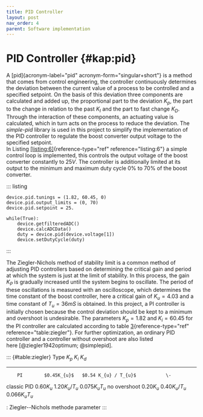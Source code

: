 ```yaml
---
title: PID Controller
layout: post
nav_order: 4
parent: Software implementation
---
```


# PID Controller {#kap:pid}

A [pid]{acronym-label="pid" acronym-form="singular+short"} is a method
that comes from control engineering, the controller continuously
determines the deviation between the current value of a process to be
controlled and a specified setpoint. On the basis of this deviation
three components are calculated and added up, the proportional part to
the deviation *$K_{p}$*, the part to the change in relation to the past
*$K_{I}$* and the part to fast change *$K_{D}$*. Through the interaction
of these components, an actuating value is calculated, which in turn
acts on the process to reduce the deviation. The *simple-pid* library is
used in this project to simplify the implementation of the PID
controller to regulate the boost converter output voltage to the
specified setpoint.\
In Listing [\[listing:6\]](#listing:6){reference-type="ref"
reference="listing:6"} a simple control loop is implemented, this
controls the output voltage of the boost converter constantly to $25V$.
The controller is additionally limited at its output to the minimum and
maximum duty cycle $0\%$ to $70\%$ of the boost converter.

::: listing
``` {.python frame="lines" linenos="" xleftmargin="2em"}
device.pid.tunings = (1.82, 60.45, 0)
device.pid.output_limits = (0, 70)
device.pid.setpoint = 25.

while(True):
    device.getfilteredADC()
    device.calcADCData()
    duty = device.pid(device.voltage[1])
    device.setDutyCycle(duty)
```
:::

The Ziegler-Nichols method of stability limit is a common method of
adjusting PID controllers based on determining the critical gain and
period at which the system is just at the limit of stability. In this
process, the gain *$K_{P}$* is gradually increased until the system
begins to oscillate. The period of these oscillations is measured with
an oscilloscope, which determines the time constant of the boost
controller, here a critical gain of $K_{u}=4.03$ and a time constant of
$T_{u}=36mS$ is obtained. In this project, a PI controller is initially
chosen because the control deviation should be kept to a minimum and
overshoot is undesirable. The parameters $K_{p}=1.82$ and $K_{i}=60.45$
for the PI controller are calculated according to table
[3](#table:ziegler){reference-type="ref" reference="table:ziegler"}. For
further optimization, an ordinary PID controller and a controller
without overshoot are also listed
here [@ziegler1942optimum; @simplepid].

::: {#table:ziegler}
       Type         $K_{p}$           $K_{i}$               $K_{d}$
  -------------- ------------- ---------------------- --------------------
        PI        $0.45K_{u}$   $0.54 K_{u} / T_{u}$           \-
   classic PID    $0.60K_{u}$   $1.20K_{u} / T_{u}$    $0.075K_{u} T_{u}$
   no overshoot   $0.20K_{u}$   $0.40K_{u} / T_{u}$    $0.066K_{u} T_{u}$

  : Ziegler--Nichols methode parameter
:::
